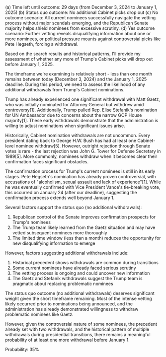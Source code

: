 (a) Time left until outcome: 29 days (from December 3, 2024 to January 1, 2025)
(b) Status quo outcome: No additional Cabinet picks drop out
(c) No outcome scenario: All current nominees successfully navigate the vetting process without major scandals emerging, and the Republican Senate majority helps shield nominees from excessive scrutiny.
(d) Yes outcome scenario: Further vetting reveals disqualifying information about one or more nominees, or political pressure mounts against controversial picks like Pete Hegseth, forcing a withdrawal.

Based on the search results and historical patterns, I'll provide my assessment of whether any more of Trump's Cabinet picks will drop out before January 1, 2025.

The timeframe we're examining is relatively short - less than one month remains between today (December 3, 2024) and the January 1, 2025 deadline. During this period, we need to assess the likelihood of any additional withdrawals from Trump's Cabinet nominations.

Trump has already experienced one significant withdrawal with Matt Gaetz, who was initially nominated for Attorney General but withdrew amid controversy[1]. Additionally, Trump pulled Rep. Elise Stefanik's nomination for UN Ambassador due to concerns about the narrow GOP House majority[1]. These early withdrawals demonstrate that the administration is willing to adjust nominations when significant issues arise.

Historically, Cabinet nomination withdrawals are not uncommon. Every president dating back to George H.W. Bush has had at least one Cabinet-level nominee withdraw[5]. However, outright rejection through Senate votes is rare - the last rejection was John G. Tower for Defense Secretary in 1989[5]. More commonly, nominees withdraw when it becomes clear their confirmation faces significant obstacles.

The confirmation process for Trump's current nominees is still in its early stages. Pete Hegseth's nomination has already proven controversial, with accusations of "alcoholism, sexual assault and lack of experience"[1]. While he was eventually confirmed with Vice President Vance's tie-breaking vote, this occurred on January 24 (after our deadline), suggesting the confirmation process extends well beyond January 1.

Several factors support the status quo (no additional withdrawals):
1. Republican control of the Senate improves confirmation prospects for Trump's nominees
2. The Trump team likely learned from the Gaetz situation and may have vetted subsequent nominees more thoroughly
3. The limited time window (less than a month) reduces the opportunity for new disqualifying information to emerge

However, factors suggesting additional withdrawals include:
1. Historical precedent shows withdrawals are common during transitions
2. Some current nominees have already faced serious scrutiny
3. The vetting process is ongoing and could uncover new information
4. The Gaetz and Stefanik withdrawals suggest the Trump team is pragmatic about replacing problematic nominees

The status quo outcome (no additional withdrawals) deserves significant weight given the short timeframe remaining. Most of the intense vetting likely occurred prior to nominations being announced, and the administration has already demonstrated willingness to withdraw problematic nominees like Gaetz.

However, given the controversial nature of some nominees, the precedent already set with two withdrawals, and the historical pattern of multiple withdrawals during presidential transitions, there remains a meaningful probability of at least one more withdrawal before January 1.

Probability: 35%